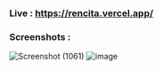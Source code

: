 ### Live : https://rencita.vercel.app/

### Screenshots : 

![Screenshot (1061)](https://github.com/user-attachments/assets/b1e5ff78-11cb-4ed0-bcf4-d7f7f7f39f4b)
![image](https://github.com/user-attachments/assets/a18f1433-70e2-4b82-85b2-0483f64252ba)
